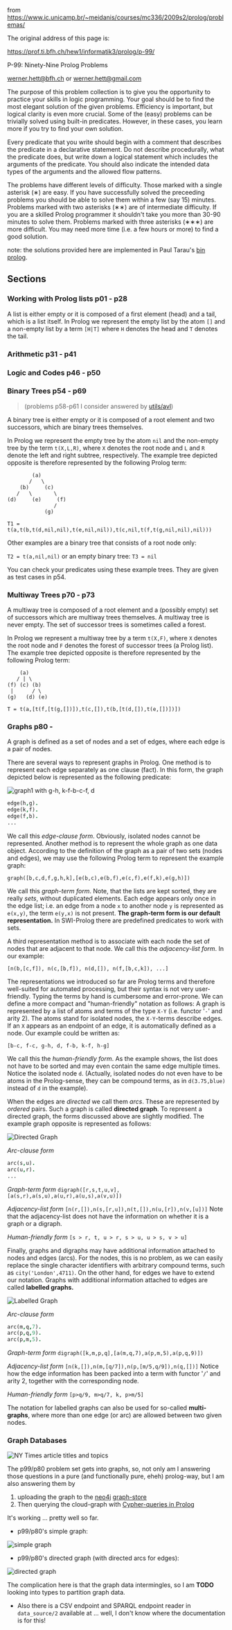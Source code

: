 from https://www.ic.unicamp.br/~meidanis/courses/mc336/2009s2/prolog/problemas/

The original address of this page is: 

https://prof.ti.bfh.ch/hew1/informatik3/prolog/p-99/

P-99: Ninety-Nine Prolog Problems

werner.hett@bfh.ch or werner.hett@gmail.com

The purpose of this problem collection is to give you the opportunity to 
practice your skills in logic programming. Your goal should be to find the most 
elegant solution of the given problems. Efficiency is important, but logical 
clarity is even more crucial. Some of the (easy) problems can be trivially 
solved using built-in predicates. However, in these cases, you learn more if you
try to find your own solution.

Every predicate that you write should begin with a comment that describes the 
predicate in a declarative statement. Do not describe procedurally, what the 
predicate does, but write down a logical statement which includes the arguments 
of the predicate. You should also indicate the intended data types of the 
arguments and the allowed flow patterns.

The problems have different levels of difficulty. Those marked with a single 
asterisk (&lowast;) are easy. If you have successfully solved the preceeding 
problems you should be able to solve them within a few (say 15) minutes. 
Problems marked with two asterisks (&lowast;&lowast;) are of intermediate 
difficulty. If you are a skilled Prolog programmer it shouldn't take you more 
than 30-90 minutes to solve them. Problems marked with three asterisks 
(&lowast;&lowast;&lowast;) are more difficult. You may need more time (i.e. a 
few hours or more) to find a good solution.

note: the solutions provided here are implemented in Paul Tarau's
[bin prolog](https://github.com/ptarau/binprolog).

## Sections

### Working with Prolog lists p01 - p28

A list is either empty or it is composed of a first element (head) and a tail, 
which is a list itself. In Prolog we represent the empty list by the atom `[]`
and a non-empty list by a term `[H|T]` where `H` denotes the head and `T` 
denotes the tail.

### Arithmetic p31 - p41

### Logic and Codes p46 - p50

### Binary Trees p54 - p69
> (problems p58-p61 I consider answered by [utils/avl](https://github.com/geophf/logic-programming/blob/master/prolog/utils/avl.pl))

A binary tree is either empty or it is composed of a root element and two 
successors, which are binary trees themselves.

In Prolog we represent the empty tree by the atom `nil` and the non-empty tree 
by the term `t(X,L,R)`, where `X` denotes the root node and `L` and `R` denote 
the left and right subtree, respectively. The example tree depicted opposite is 
therefore represented by the following Prolog term:

```
        (a)
       /   \
    (b)     (c)
   /   \       \
(d)     (e)     (f)
               /
            (g)
```

`T1 = t(a,t(b,t(d,nil,nil),t(e,nil,nil)),t(c,nil,t(f,t(g,nil,nil),nil)))`

Other examples are a binary tree that consists of a root node only:

`T2 = t(a,nil,nil)` or an empty binary tree: `T3 = nil`

You can check your predicates using these example trees. They are given as 
test cases in p54.

### Multiway Trees p70 - p73

A multiway tree is composed of a root element and a (possibly empty) set of 
successors which are multiway trees themselves. A multiway tree is never 
empty. The set of successor trees is sometimes called a forest.

In Prolog we represent a multiway tree by a term `t(X,F)`, where `X` denotes 
the root node and `F` denotes the forest of successor trees (a Prolog list). 
The example tree depicted opposite is therefore represented by the following 
Prolog term:

```
    (a)
   / | \
(f) (c) (b)
 |      / \
(g)   (d) (e)
```

`T = t(a,[t(f,[t(g,[])]),t(c,[]),t(b,[t(d,[]),t(e,[])])])`

### Graphs p80 -

A graph is defined as a set of nodes and a set of edges, where each edge is a 
pair of nodes.

There are several ways to represent graphs in Prolog. One method is to 
represent each edge separately as one clause (fact). In this form, the graph 
depicted below is represented as the following predicate:

![graph1 with g-h, k-f-b-c-f, d](imgs/graph1.gif)

```PROLOG
edge(h,g).
edge(k,f).
edge(f,b).
...
```

We call this *edge-clause form*. Obviously, isolated nodes cannot be 
represented. Another method is to represent the whole graph as one data object. 
According to the definition of the graph as a pair of two sets (nodes and 
edges), we may use the following Prolog term to represent the example graph:

`graph([b,c,d,f,g,h,k],[e(b,c),e(b,f),e(c,f),e(f,k),e(g,h)])`

We call this *graph-term form*. Note, that the lists are kept sorted, they are 
really *sets*, without duplicated elements. Each edge appears only once in the 
edge list; i.e. an edge from a node `x` to another node `y` is represented as 
`e(x,y)`, the term `e(y,x)` is not present. **The graph-term form is our 
default representation.** In SWI-Prolog there are predefined predicates to work 
with sets.

A third representation method is to associate with each node the set of nodes 
that are adjacent to that node. We call this the *adjacency-list form*. In our 
example:

`[n(b,[c,f]), n(c,[b,f]), n(d,[]), n(f,[b,c,k]), ...]`

The representations we introduced so far are Prolog terms and therefore 
well-suited for automated processing, but their syntax is not very 
user-friendly. Typing the terms by hand is cumbersome and error-prone. We can 
define a more compact and "human-friendly" notation as follows: A graph is 
represented by a list of atoms and terms of the type `X-Y` (i.e. functor '`-`' 
and arity 2). The atoms stand for isolated nodes, the `X-Y`-terms describe 
edges. If an `X` appears as an endpoint of an edge, it is automatically defined 
as a node. Our example could be written as:

`[b-c, f-c, g-h, d, f-b, k-f, h-g]`

We call this the *human-friendly form*. As the example shows, the list does not 
have to be sorted and may even contain the same edge multiple times. Notice the 
isolated node `d`. (Actually, isolated nodes do not even have to be atoms in 
the Prolog-sense, they can be compound terms, as in `d(3.75,blue)` instead of 
`d` in the example).

When the edges are *directed* we call them *arcs*. These are represented by 
*ordered* pairs. Such a graph is called **directed graph**. To represent a 
directed graph, the forms discussed above are slightly modified. The example 
graph opposite is represented as follows:

![Directed Graph](imgs/graph2.gif)

*Arc-clause form*
```PROLOG
arc(s,u).
arc(u,r).
...
```

*Graph-term form*
`digraph([r,s,t,u,v],[a(s,r),a(s,u),a(u,r),a(u,s),a(v,u)])`

*Adjacency-list form*
`[n(r,[]),n(s,[r,u]),n(t,[]),n(u,[r]),n(v,[u])]`
Note that the adjacency-list does not have the information on whether it is a 
graph or a digraph.

*Human-friendly form*
`[s > r, t, u > r, s > u, u > s, v > u]`

Finally, graphs and digraphs may have additional information attached to nodes 
and edges (arcs). For the nodes, this is no problem, as we can easily replace 
the single character identifiers with arbitrary compound terms, such as 
`city('London',4711)`. On the other hand, for edges we have to extend our 
notation. Graphs with additional information attached to edges are called 
**labelled graphs.**

![Labelled Graph](imgs/graph3.gif)

*Arc-clause form*
```PROLOG
arc(m,q,7).
arc(p,q,9).
arc(p,m,5).
```

*Graph-term form*
`digraph([k,m,p,q],[a(m,q,7),a(p,m,5),a(p,q,9)])`

*Adjacency-list form*
`[n(k,[]),n(m,[q/7]),n(p,[m/5,q/9]),n(q,[])]`
Notice how the edge information has been packed into a term with functor '`/`' 
and arity 2, together with the corresponding node.

*Human-friendly form*
`[p>q/9, m>q/7, k, p>m/5]`

The notation for labelled graphs can also be used for so-called 
**multi-graphs**, where more than one edge (or arc) are allowed between two 
given nodes.

### Graph Databases

![NY Times article titles and topics](imgs/nyt-article-topic-graph.png)

The p99/p80 problem set gets into graphs, so, not only am I answering those
questions in a pure (and functionally pure, eheh) prolog-way, but I am also
answering them by

1. uploading the graph to the [neo4j](https://neo4j.com/) 
[graph-store](https://www.graphenedb.com/)
2. Then querying the cloud-graph with 
[Cypher-queries in Prolog](https://github.com/geophf/logic-programming/blob/master/prolog/utils/cypher.pl)

It's working ... pretty well so far.

* p99/p80's simple graph:

![simple graph](imgs/p80-a-simple-graph.png)

* p99/p80's directed graph (with directed arcs for edges):

![directed graph](imgs/p80-b-directed-graph.png)

The complication here is that the graph data intermingles, so I am **TODO**
looking into types to partition graph data.

* Also there is a CSV endpoint and SPARQL endpoint reader in `data_source/2`
available at ... well, I don't know where the documentation is for this!
